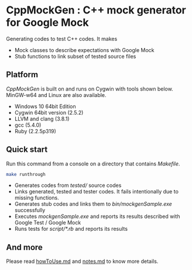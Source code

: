 # CppMockGen : C++ mock generator for Google Mock

Generating codes to test C++ codes. It makes
* Mock classes to describe expectations with Google Mock
* Stub functions to link subset of tested source files

## Platform

_CppMockGen_ is built on and runs on Cygwin with tools shown
below. MinGW-w64 and Linux are also available.

* Windows 10 64bit Edition
* Cygwin 64bit version (2.5.2)
* LLVM and clang (3.8.1)
* gcc (5.4.0)
* Ruby (2.2.5p319)

## Quick start

Run this command from a console on a directory that contains _Makefile_.

```bash
make runthrough
```

* Generates codes from _tested/_ source codes
* Links generated, tested and tester codes. It fails intentionally due
  to missing functions.
* Generates stub codes and links them to _bin/mockgenSample.exe_
  successfully
* Executes _mockgenSample.exe_ and reports its results described with
  Google Test / Google Mock
* Runs tests for _script/*.rb_ and reports its results

## And more

Please read [howToUse.md](howToUse.md) and [notes.md](notes.md) to know more details.
